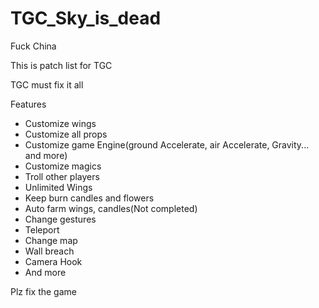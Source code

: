 # TGC_Sky_is_dead
Fuck China

This is patch list for TGC

TGC must fix it all

Features
- Customize wings
- Customize all props
- Customize game Engine(ground Accelerate, air Accelerate,  Gravity... and more)
- Customize magics
- Troll other players
- Unlimited Wings
- Keep burn candles and flowers
- Auto farm wings, candles(Not completed)
- Change gestures
- Teleport
- Change map
- Wall breach
- Camera Hook
- And more

Plz fix the game
